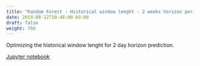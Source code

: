 ```yaml
---
title: "Random Forest - Historical window lenght - 2 weeks horizon period"
date: 2019-08-12T10:48:00-03:00
draft: false
weight: 760
---
```

Optimizing the historical window lenght for 2 day horizon prediction.

[Jupyter notebook](https://nbviewer.jupyter.org/github/gmoncarz/machine_learning_tour/blob/master/notebooks/08_random_forest/regressor/04_random_forest_data_window_size-2_weeks.ipynb)

<div> 
    <object type="text/html" width="100%" height="1000" data="https://nbviewer.jupyter.org/github/gmoncarz/machine_learning_tour/blob/master/notebooks/08_random_forest/regressor/04_random_forest_data_window_size-2_weeks.ipynb">
    </object>
</div>
